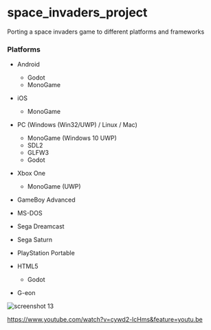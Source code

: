 # space_invaders_project
Porting a space invaders game to different platforms and frameworks

### Platforms
- Android
  - Godot
  - MonoGame

- iOS
  - MonoGame

- PC (Windows (Win32/UWP) / Linux / Mac)
  - MonoGame (Windows 10 UWP)
  - SDL2
  - GLFW3
  - Godot

- Xbox One
  - MonoGame (UWP)

- GameBoy Advanced
- MS-DOS
- Sega Dreamcast
- Sega Saturn
- PlayStation Portable

- HTML5
  - Godot
  
- G-eon

![screenshot 13](https://cloud.githubusercontent.com/assets/1466920/20637134/2a66e3ae-b37d-11e6-9181-ae7c45695b75.png)

https://www.youtube.com/watch?v=cywd2-lcHms&feature=youtu.be



